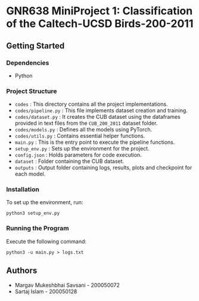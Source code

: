 # GNR638 MiniProject 1: Classification of the Caltech-UCSD Birds-200-2011

## Getting Started

### Dependencies

- Python

### Project Structure

- `codes` : This directory contains all the project implementations.
- `codes/pipeline.py` : This file implements dataset creation and training.
- `codes/dataset.py` : It creates the CUB dataset using the dataframes provided in text files from the `CUB_200_2011` dataset folder.
- `codes/models.py` : Defines all the models using PyTorch.
- `codes/utils.py` : Contains essential helper functions.
- `main.py` : This is the entry point to execute the pipeline functions.
- `setup_env.py` : Sets up the environment for the project.
- `config.json` : Holds parameters for code execution.
- `dataset` : Folder containing the CUB dataset.
- `outputs` : Output folder containing logs, results, plots and checkpoint for each model.

### Installation

To set up the environment, run:
```
python3 setup_env.py
```

### Running the Program

Execute the following command:
```
python3 -u main.py > logs.txt
```

## Authors

- Margav Mukeshbhai Savsani - 200050072  
- Sartaj Islam - 200050128